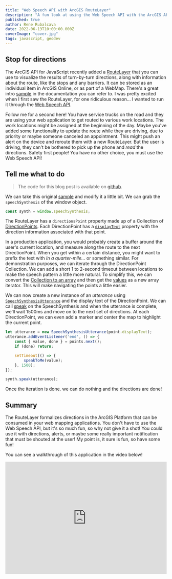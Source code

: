 ```yaml
---
title: "Web Speech API with ArcGIS RouteLayer"
description: "A fun look at using the Web Speech API with the ArcGIS API for JavaScript RouteLayer"
published: true
author: Rene Rubalcava
date: 2022-06-13T10:00:00.000Z
coverImage: "cover.jpg"
tags: javascript, geodev
---
```


## Stop for directions

The ArcGIS API for JavaScript recently added a [RouteLayer](https://developers.arcgis.com/javascript/latest/api-reference/esri-layers-RouteLayer.html) that you can use to visualize the results of turn-by-turn directions, along with information about the route, like the stops and any barriers. It can be stored as an individual item in ArcGIS Online, or as part of a WebMap. There's a great intro [sample](https://developers.arcgis.com/javascript/latest/sample-code/layers-routelayer/) in the documentation you can refer to. I was pretty excited when I first saw the RouteLayer, for one ridiculous reason... I wanted to run it through the [Web Speech API](https://developer.mozilla.org/en-US/docs/Web/API/Web_Speech_API).

Follow me for a second here! You have service trucks on the road and they are using your web application to get routed to various work locations. The work locations might be assigned at the beginning of the day. Maybe you've added some functionality to update the route while they are driving, due to priority or maybe someone canceled an appointment. This might push an alert on the device and reroute them with a new RouteLayer. But the user is driving, they can't be bothered to pick up the phone and _read_ the directions. Safety first people! You have no other choice, you must use the Web Speech API!

## Tell me what to do

> The code for this blog post is available on [github](https://github.com/odoe/jsapi-routelayer).

We can take this original [sample](https://developers.arcgis.com/javascript/latest/sample-code/layers-routelayer/) and modify it a little bit. We can grab the `speechSynthesis` of the window object.

```js
const synth = window.speechSynthesis;
```

The RouteLayer has a `directionsPoint` property made up of a Collection of [DirectionPoints](https://developers.arcgis.com/javascript/latest/api-reference/esri-rest-support-DirectionPoint.html). Each DirectionPoint has a [`displayText`](https://developers.arcgis.com/javascript/latest/api-reference/esri-rest-support-DirectionPoint.html#displayText) property with the direction information associated with that point.

In a production application, you would probably create a buffer around the user's current location, and measure along the route to the next DirectionPoint. When you get within a certain distance, you might want to prefix the text with _In a quarter-mile..._ or something similar. For demonstration purposes, we can iterate through the DirectionPoint Collection. We can add a short 1 to 2-second timeout between locations to make the speech pattern a little more natural. To simplify this, we can convert the [Collection to an array](https://developers.arcgis.com/javascript/latest/api-reference/esri-core-Collection.html#toArray) and then get the [values](https://developer.mozilla.org/en-US/docs/Web/JavaScript/Reference/Global_Objects/Array/values) as a new array iterator. This will make navigating the points a little easier.

We can now create a new instance of an _utterance_ using [`SpeechSynthesisUtterance`](https://developer.mozilla.org/en-US/docs/Web/API/SpeechSynthesisUtterance) and the display text of the DirectionPoint. We can call [speak](https://developer.mozilla.org/en-US/docs/Web/API/SpeechSynthesis/speak) on the SpeechSynthesis and when the utterance is complete, we'll wait 1500ms and move on to the next set of directions. At each DirectionPoint, we can even add a marker and center the map to highlight the current point.

```js
let utterance = new SpeechSynthesisUtterance(point.displayText);
utterance.addEventListener('end', () => {
    const { value, done } = points.next();
    if (done) return;

    setTimeout(() => {
        speakToMe(value);
    }, 1500);
});

synth.speak(utterance);
```

Once the iteration is done. we can do nothing and the directions are done!

## Summary

The RouteLayer formalizes directions in the ArcGIS Platform that can be consumed in your web mapping applications. You don't have to use the Web Speech API, but it's so much fun, so why not give it a shot! You could use it with directions, alerts, or maybe some really important notification that must be shouted at the user! My point is, it sure is fun, so have some fun!

You can see a walkthrough of this application in the video below!

<iframe width="100%" height="350" src="https://www.youtube.com/embed/K0Iv-4sCvv8" title="YouTube video player" frameborder="0" allow="accelerometer; autoplay; clipboard-write; encrypted-media; gyroscope; picture-in-picture" allowfullscreen></iframe>

